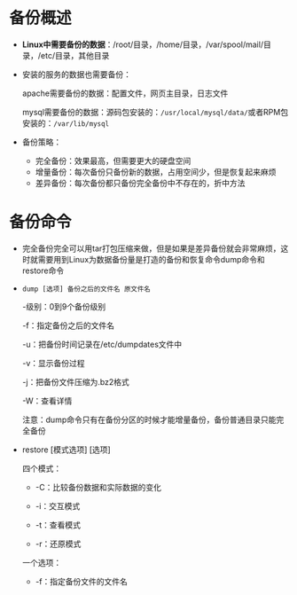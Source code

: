 
# 备份概述

* **Linux中需要备份的数据**：/root/目录，/home/目录，/var/spool/mail/目录，/etc/目录，其他目录

* 安装的服务的数据也需要备份：

  apache需要备份的数据：配置文件，网页主目录，日志文件

  mysql需要备份的数据：源码包安装的：`/usr/local/mysql/data/`或者RPM包安装的：`/var/lib/mysql`

* 备份策略：

  * 完全备份：效果最高，但需要更大的硬盘空间
  * 增量备份：每次备份只备份新的数据，占用空间少，但是恢复起来麻烦
  * 差异备份：每次备份都只备份完全备份中不存在的，折中方法

# 备份命令

* 完全备份完全可以用tar打包压缩来做，但是如果是差异备份就会非常麻烦，这时就需要用到Linux为数据备份量是打造的备份和恢复命令dump命令和restore命令

* `dump [选项] 备份之后的文件名 原文件名`

  -级别：0到9个备份级别

  -f：指定备份之后的文件名

  -u：把备份时间记录在/etc/dumpdates文件中

  -v：显示备份过程

  -j：把备份文件压缩为.bz2格式

  -W：查看详情

  注意：dump命令只有在备份分区的时候才能增量备份，备份普通目录只能完全备份

* restore [模式选项] [选项]

  四个模式：

  * -C：比较备份数据和实际数据的变化

  * -i：交互模式

  * -t：查看模式

  * -r：还原模式

  一个选项：

  * -f：指定备份文件的文件名